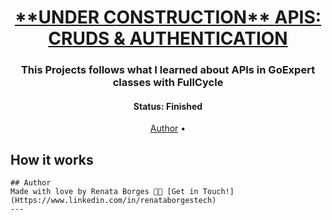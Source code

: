 <h1 align="center">
   <a href="#"> **UNDER CONSTRUCTION** </a>
   <a href="#"> APIS: CRUDS & AUTHENTICATION </a>
</h1>

<h3 align="center">
    This Projects follows what I learned about APIs in GoExpert classes with FullCycle
</h3>

<h4 align="center"> 
	 Status: Finished
</h4>

<p align="center"> 
 <a href="#author">Author</a> • 

</p>

## How it works


```
## Author
Made with love by Renata Borges 👋🏽 [Get in Touch!](Https://www.linkedin.com/in/renataborgestech)
---
